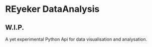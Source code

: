#  REyeker DataAnalysis

## W.I.P.
A yet experimental Python Api for data visualisation and analysation.